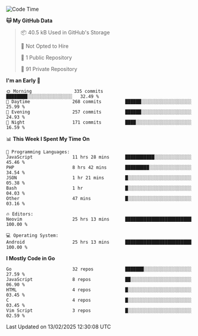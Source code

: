 
<!--START_SECTION:waka-->
![Code Time](http://img.shields.io/badge/Code%20Time-5%2C722%20hrs%2033%20mins-blue)

**🐱 My GitHub Data** 

> 📦 40.5 kB Used in GitHub's Storage 
 > 
> 🚫 Not Opted to Hire
 > 
> 📜 1 Public Repository 
 > 
> 🔑 91 Private Repository 
 > 
**I'm an Early 🐤** 

```text
🌞 Morning                335 commits         ████████░░░░░░░░░░░░░░░░░   32.49 % 
🌆 Daytime                268 commits         ██████░░░░░░░░░░░░░░░░░░░   25.99 % 
🌃 Evening                257 commits         ██████░░░░░░░░░░░░░░░░░░░   24.93 % 
🌙 Night                  171 commits         ████░░░░░░░░░░░░░░░░░░░░░   16.59 % 
```


📊 **This Week I Spent My Time On** 

```text
💬 Programming Languages: 
JavaScript               11 hrs 28 mins      ███████████░░░░░░░░░░░░░░   45.46 % 
PHP                      8 hrs 42 mins       █████████░░░░░░░░░░░░░░░░   34.54 % 
JSON                     1 hr 21 mins        █░░░░░░░░░░░░░░░░░░░░░░░░   05.38 % 
Bash                     1 hr                █░░░░░░░░░░░░░░░░░░░░░░░░   04.03 % 
Other                    47 mins             █░░░░░░░░░░░░░░░░░░░░░░░░   03.16 % 

🔥 Editors: 
Neovim                   25 hrs 13 mins      █████████████████████████   100.00 % 

💻 Operating System: 
Android                  25 hrs 13 mins      █████████████████████████   100.00 % 
```

**I Mostly Code in Go** 

```text
Go                       32 repos            ███████░░░░░░░░░░░░░░░░░░   27.59 % 
JavaScript               8 repos             ██░░░░░░░░░░░░░░░░░░░░░░░   06.90 % 
HTML                     4 repos             █░░░░░░░░░░░░░░░░░░░░░░░░   03.45 % 
C                        4 repos             █░░░░░░░░░░░░░░░░░░░░░░░░   03.45 % 
Vim Script               3 repos             █░░░░░░░░░░░░░░░░░░░░░░░░   02.59 % 
```




 Last Updated on 13/02/2025 12:30:08 UTC
<!--END_SECTION:waka-->
